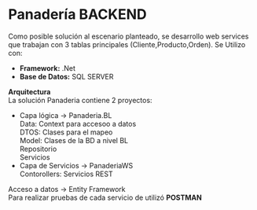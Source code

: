 # Panadería BACKEND
Como posible solución al escenario planteado, se desarrollo web services que trabajan con 3 tablas principales (Cliente,Producto,Orden). Se Utilizo con:<br/>
+ <b>Framework:</b> .Net<br/>
+ <b>Base de Datos:</b> SQL SERVER<br/>

<b>Arquitectura </b><br />
La solución Panaderia contiene 2 proyectos:<br />
+ Capa lógica -> Panaderia.BL <br/>
 Data: Context para accesoo a datos<br/>
 DTOS: Clases para el mapeo<br/>
 Model: Clases de la BD a nivel BL<br/>
 Repositorio<br/>
 Servicios<br/>
+ Capa de Servicios -> PanaderiaWS<br />
Contorollers: Servicios REST<br/>

Acceso a datos -> Entity Framework<br />
Para realizar pruebas de cada servicio de utilizó <b>POSTMAN</b>
<br />
